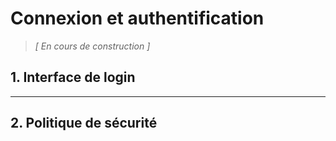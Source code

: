 # Connexion et authentification

> *[ En cours de construction ]*

## 1. Interface de login

---

## 2. Politique de sécurité
